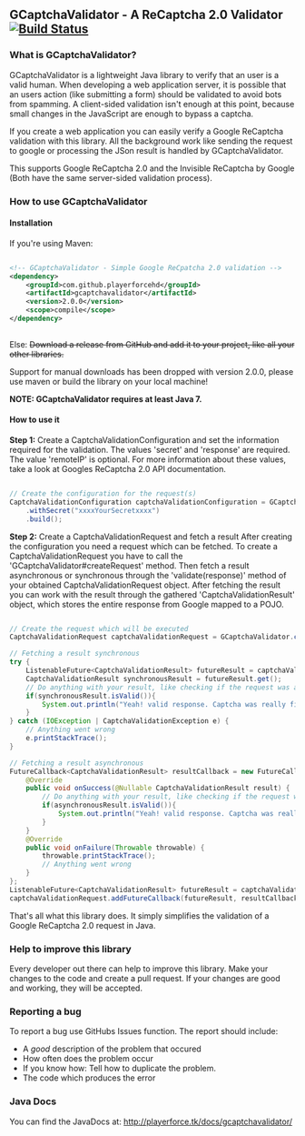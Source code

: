 ## GCaptchaValidator - A ReCaptcha 2.0 Validator [![Build Status](https://travis-ci.org/pascal-zarrad/GCaptchaValidator.svg?branch=master)](https://travis-ci.org/pascal-zarrad/GCaptchaValidator)

### What is GCaptchaValidator?

GCaptchaValidator is a lightweight Java library to verify that an user is a valid human.
When developing a web application server, it is possible that an users action (like submitting
a form) should be validated to avoid bots from spamming. A client-sided validation isn't enough at this point,
because small changes in the JavaScript are enough to bypass a captcha.

If you create a web application you can easily verify a Google ReCaptcha validation with this library.
All the background work like sending the request to google or processing the JSon result
is handled by GCaptchaValidator.

This supports Google ReCaptcha 2.0 and the Invisible ReCaptcha by Google (Both have the same server-sided validation process).

### How to use GCaptchaValidator

#### Installation

If you're using Maven:
```xml

<!-- GCaptchaValidator - Simple Google ReCpatcha 2.0 validation -->
<dependency>
    <groupId>com.github.playerforcehd</groupId>
    <artifactId>gcaptchavalidator</artifactId>
    <version>2.0.0</version>
    <scope>compile</scope>
</dependency>
    
```

Else:
~~Download a release from GitHub and add it to your project,
like all your other libraries.~~

Support for manual downloads has been dropped with version 2.0.0, please use maven or build the library on your local machine!

**NOTE: GCaptchaValidator requires at least Java 7.**

#### How to use it

**Step 1:** Create a CaptchaValidationConfiguration and set the information required for the validation.
The values 'secret' and 'response' are required.
The value 'remoteIP' is optional.
For more information about these values, take a look at Googles
ReCaptcha 2.0 API documentation.

```java

// Create the configuration for the request(s)
CaptchaValidationConfiguration captchaValidationConfiguration = GCaptchaValidator.createConfigurationBuilder()
    .withSecret("xxxxYourSecretxxxx")
    .build();

```

**Step 2:** Create a CaptchaValidationRequest and fetch a result
After creating the configuration you need a request which can be fetched.
To create a CaptchaValidationRequest you have to call the 'GCaptchaValidator#createRequest' method.
Then fetch a result asynchronous or synchronous through the 'validate(response)' method of your obtained CaptchaValidationRequest object.
After fetching the result you can work with the result through the gathered 'CaptchaValidationResult' object, which stores the entire response from Google mapped to a POJO.

```java

// Create the request which will be executed
CaptchaValidationRequest captchaValidationRequest = GCaptchaValidator.createRequest(captchaValidationConfiguration);

// Fetching a result synchronous
try {
    ListenableFuture<CaptchaValidationResult> futureResult = captchaValidationRequest.validate("xxxxYourResponsexxxx");
    CaptchaValidationResult synchronousResult = futureResult.get();
    // Do anything with your result, like checking if the request was a success
    if(synchronousResult.isValid()){
        System.out.println("Yeah! valid response. Captcha was really filled out by the user!");
    }
} catch (IOException | CaptchaValidationException e) {
    // Anything went wrong
    e.printStackTrace();
}

// Fetching a result asynchronous
FutureCallback<CaptchaValidationResult> resultCallback = new FutureCallback<CaptchaValidationResult>() {
    @Override
    public void onSuccess(@Nullable CaptchaValidationResult result) {
        // Do anything with your result, like checking if the request was a success
        if(asynchronousResult.isValid()){
            System.out.println("Yeah! valid response. Captcha was really filled out by the user!");
        }
    }
    @Override
    public void onFailure(Throwable throwable) {
        throwable.printStackTrace();
        // Anything went wrong
    }
};
ListenableFuture<CaptchaValidationResult> futureResult = captchaValidationRequest.validate("xxxxYourResponsexxxx");
captchaValidationRequest.addFutureCallback(futureResult, resultCallback);

```

That's all what this library does.
It simply simplifies the validation of a Google ReCaptcha 2.0 request
in Java.

### Help to improve this library

Every developer out there can help to improve this library.
Make your changes to the code and create a pull request.
If your changes are good and working, they will be accepted.

### Reporting a bug

To report a bug use GitHubs Issues function.
The report should include:

- A *good* description of the problem that occured
- How often does the problem occur
- If you know how: Tell how to duplicate the problem.
- The code which produces the error
    
### Java Docs

You can find the JavaDocs at: http://playerforce.tk/docs/gcaptchavalidator/


